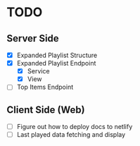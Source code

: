 # TODO

## Server Side

- [X] Expanded Playlist Structure
- [X] Expanded Playlist Endpoint
    - [X] Service
    - [X] View
- [ ] Top Items Endpoint

## Client Side (Web)

- [ ] Figure out how to deploy docs to netlify
- [ ] Last played data fetching and display
